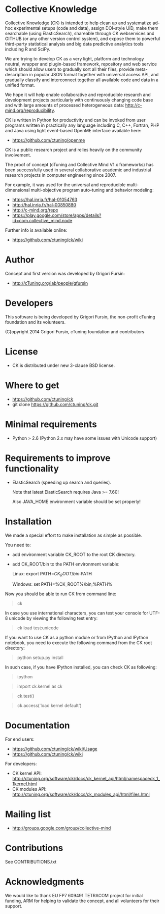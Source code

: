 Collective Knowledge
====================
Collective Knowledge (CK) is intended to help clean up and
systematize ad-hoc experimental setups (code and data), assign
DOI-style UID, make them searchable (using ElasticSearch),
shareable through CK webservices and GITHUB (or any other version
control system), and expose them  to powerful third-party
statistical analysis and big data predictive analytics tools
including R and SciPy.

We are trying to develop CK as a very light, platform and technology 
neutral, wrapper and  plugin-based framework, repository and web service 
which should allow users to gradually sort all their files, provide 
meta-description in popular JSON format together with universal access 
API, and gradually classify and interconnect together all available code 
and data in a unified format.

We hope it will help enable collaborative and reproducible
research and development projects particularly with continuously
changing code base and with large amounts of processed
heterogeneous data: http://c-mind.org/reproducibility.

CK is written in Python for productivity and can be invoked from
user programs written in practically any language including
C, C++, Fortran, PHP and Java using light event-based OpenME
interface available here:
* https://github.com/ctuning/openme

CK is a public research project and relies heavily
on the community involvement.

The proof of concept (cTuning and Collective Mind V1.x frameworks) 
has been successfully used in several collaborative academic and 
industrial research projects in computer engineering since 2007.

For example, it was used for the universal and reproducible
multi-dimensional multi-objective program auto-tuning and 
behavior modeling:
* https://hal.inria.fr/hal-01054763
* http://hal.inria.fr/hal-00850880
* http://c-mind.org/repo
* https://play.google.com/store/apps/details?id=com.collective_mind.node

Further info is available online:
* https://github.com/ctuning/ck/wiki

Author
======
Concept and first version was developed by Grigori Fursin:
* http://cTuning.org/lab/people/gfursin

Developers
==========
This software is being developed by Grigori Fursin,
the non-profit cTuning foundation and its volunteers.

(C)opyright 2014 Grigori Fursin, cTuning foundation and contributors

License
=======
* CK is distributed under new 3-clause BSD license.

Where to get
============
* https://github.com/ctuning/ck
* git clone https://github.com/ctuning/ck.git

Minimal requirements
====================
* Python > 2.6 (Python 2.x may have some issues with Unicode support)

Requirements to improve functionality
=====================================
* ElasticSearch (speeding up search and queries).

  Note that latest ElasticSearch requires Java >= 7.60!

  Also JAVA_HOME environment variable should be set properly!

Installation
============
We made a special effort to make installation as simple as possible.

You need to:
* add environment variable CK_ROOT to the root CK directory.
* add CK_ROOT/bin to the PATH environment variable:

  Linux: export PATH=$CK_ROOT/bin:$PATH

  Windows: set PATH=%CK_ROOT%/bin;%PATH%

Now you should be able to run CK from command line:
> ck

In case you use international characters, you can test your
console for UTF-8 unicode by viewing the following test entry:
> ck load test:unicode

If you want to use CK as a python module or from IPython 
and IPython notebook, you need to execute the following command
from the CK root directory:
> python setup.py install

In such case, if you have IPython installed, you can 
check CK as following:

> ipython

> import ck.kernel as ck

> ck.test()

> ck.access('load kernel default')

Documentation
=============
For end users:
* https://github.com/ctuning/ck/wiki/Usage
* https://github.com/ctuning/ck/wiki

For developers:
* CK kernel API: http://ctuning.org/software/ck/docs/ck_kernel_api/html/namespaceck_1_1kernel.html
* CK modules API: http://ctuning.org/software/ck/docs/ck_modules_api/html/files.html

Mailing list
============
* http://groups.google.com/group/collective-mind

Contributions
=============
See CONTRIBUTIONS.txt

Acknowledgments
===============
We would like to thank EU FP7 609491 TETRACOM project for initial funding,
ARM for helping to validate the concept, and all volunteers for their support.
